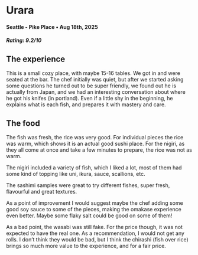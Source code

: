 # Urara
#### Seattle - Pike Place • Aug 18th, 2025 
#### _Rating: 9.2/10_

## The experience

This is a small cozy place, with maybe 15-16 tables. We got in and were seated at the bar. The chef initially was quiet, but after we started asking some questions he turned out to be super friendly, we found out he is actually from Japan, and we had an interesting conversation about where he got his knifes (in portland).
Even if a little shy in the beginning, he explains what is each fish, and prepares it with mastery and care.

## The food

The fish was fresh, the rice was very good. For individual pieces the rice was warm, which shows it is an actual good sushi place. For the nigiri, as they all come at once and take a few minutes to prepare, the rice was not as warm.

The nigiri included a variety of fish, which I liked a lot, most of them had some kind of topping like uni, ikura, sauce, scallions, etc.

The sashimi samples were great to try different fishes, super fresh, flavourful and great textures.

As a point of improvement I would suggest maybe the chef adding some good soy sauce to some of the pieces, making the omakase experience even better. Maybe some flaky salt could be good on some of them!

As a bad point, the wasabi was still fake. For the price though, it was not expected to have the real one. As a recommendation, I would not get any rolls. I don’t think they would be bad, but I think the chirashi (fish over rice) brings so much more value to the experience, and for a fair price.